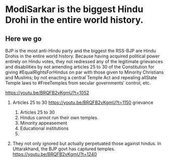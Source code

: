 

# ModiSarkar is the biggest Hindu Drohi in the entire world history. 

## Here we go

BJP is the most anti-Hindu party and the biggest the RSS-BJP are Hindu Drohis in the entire world history. Because having acquired political power entirely on Hindu votes, they not redressed any of the legitimate grievances and disabilities by not amending articles 25 to 30 of the Constitution for giving #EqualRightsForHindus on par with those given to Minority Christians and Muslims; by not enacting a central Temple Act and repealing allState Temple laws to #FreeTemples from secular governments' control, etc.

https://youtu.be/BRQFB2vKgmU?t=1052

1. Articles 25 to 30
https://youtu.be/BRQFB2vKgmU?t=1150
grievance 
   1. Articles 25 to 30
   2. Hindus cannot run their own temples.
   3. Minority appeasement
   4. Educational institutions
   5. 

2. They not only ignored but actually perpetuated those against hindus. In Uttarakhand, the BJP govt has captured temples.
https://youtu.be/BRQFB2vKgmU?t=1240



